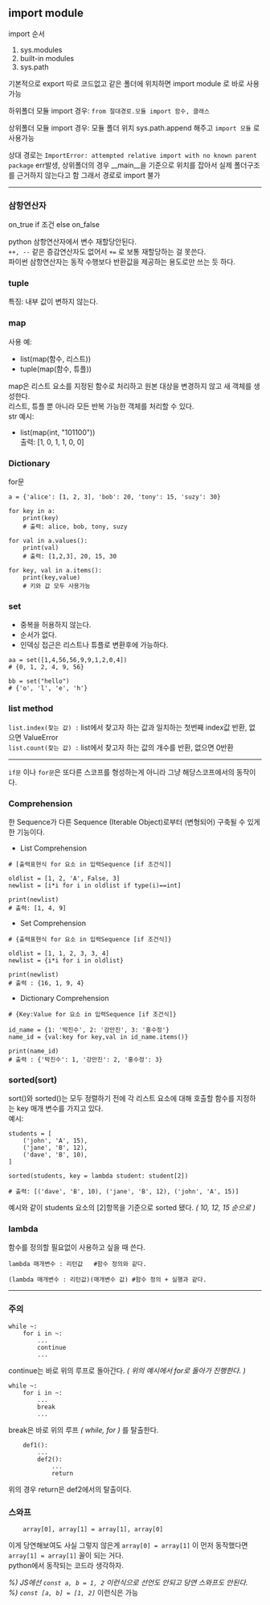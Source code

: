 ## import module  
import 순서  
1. sys.modules
2. built-in modules
3. sys.path  

기본적으로 export 따로 코드없고 같은 폴더에 위치하면 import module 로 바로 사용가능  

하위폴더 모듈 import 경우: `from 절대경로.모듈 import 함수, 클래스`  

상위폴더 모듈 import 경우: 모듈 폴더 위치 sys.path.append 해주고 `import 모듈` 로 사용가능  

상대 경로는 `ImportError: attempted relative import with no known parent package` err발생, 상위폴더의 경우 __main__을 기준으로 위치를 잡아서 실제 폴더구조를 근거하지 않는다고 함 그래서 경로로 import 불가  

---
### 삼항연산자
on_true if 조건 else on_false  

python 삼항연산자에서 변수 재할당안된다.  
`++, --` 같은 증감연산자도 없어서 `+=` 로 보통 재할당하는 걸 못쓴다.  
파이썬 삼항연산자는 동작 수행보다 반환값을 제공하는 용도로만 쓰는 듯 하다.  

### tuple 
특징: 내부 값이 변하지 않는다.  

### map  
사용 예:
+ list(map(함수, 리스트))
+ tuple(map(함수, 튜플))  

map은 리스트 요소를 지정된 함수로 처리하고 원본 대상을 변경하지 않고 새 객체를 생성한다.  
리스트, 튜플 뿐 아니라 모든 반복 가능한 객체를 처리할 수 있다.  
str 예시:  
+ list(map(int, "101100"))  
출력: [1, 0, 1, 1, 0, 0]

### Dictionary
for문
```
a = {'alice': [1, 2, 3], 'bob': 20, 'tony': 15, 'suzy': 30}

for key in a:
    print(key)
    # 출력: alice, bob, tony, suzy

for val in a.values():
    print(val)
    # 출력: [1,2,3], 20, 15, 30

for key, val in a.items():
    print(key,value)
    # 키와 값 모두 사용가능
```
### set 
+ 중복을 허용하지 않는다.
+ 순서가 없다.
+ 인덱싱 접근은 리스트나 튜플로 변환후에 가능하다.
```
aa = set([1,4,56,56,9,9,1,2,0,4])
# {0, 1, 2, 4, 9, 56}

bb = set("hello")
# {'o', 'l', 'e', 'h'}
```
### list method  
`list.index(찾는 값) :` list에서 찾고자 하는 값과 일치하는 첫번째 index값 반환, 없으면 ValueError  
`list.count(찾는 값) :` list에서 찾고자 하는 값의 개수를 반환, 없으면 0반환  

---
`if문` 이나 `for문`은 또다른 스코프를 형성하는게 아니라 그냥 해당스코프에서의 동작이다.  

### Comprehension  
한 Sequence가 다른 Sequence (Iterable Object)로부터 (변형되어) 구축될 수 있게한 기능이다.  
+ List Comprehension
```
# [출력표현식 for 요소 in 입력Sequence [if 조건식]]

oldlist = [1, 2, 'A', False, 3] 
newlist = [i*i for i in oldlist if type(i)==int]

print(newlist)
# 출력: [1, 4, 9]
```
+ Set Comprehension
```
# {출력표현식 for 요소 in 입력Sequence [if 조건식]}

oldlist = [1, 1, 2, 3, 3, 4]
newlist = {i*i for i in oldlist}
 
print(newlist)
# 출력 : {16, 1, 9, 4}
```
+ Dictionary Comprehension
```
# {Key:Value for 요소 in 입력Sequence [if 조건식]}

id_name = {1: '박진수', 2: '강만진', 3: '홍수정'}
name_id = {val:key for key,val in id_name.items()}

print(name_id)
# 출력 : {'박진수': 1, '강만진': 2, '홍수정': 3}
```  
### sorted(sort)  
sort()와 sorted()는 모두 정렬하기 전에 각 리스트 요소에 대해 호출할 함수를 지정하는 key 매개 변수를 가지고 있다.    
예시:
```
students = [
    ('john', 'A', 15),
    ('jane', 'B', 12),
    ('dave', 'B', 10),
]

sorted(students, key = lambda student: student[2])

# 출력: [('dave', 'B', 10), ('jane', 'B', 12), ('john', 'A', 15)]
```
예시와 같이 students 요소의 [2]항목을 기준으로 sorted 됐다. _( 10, 12, 15 순으로 )_

### lambda  
함수를 정의할 필요없이 사용하고 싶을 때 쓴다.  
```
lambda 매개변수 : 리턴값   #함수 정의와 같다.

(lambda 매개변수 : 리턴값)(매개변수 값) #함수 정의 + 실행과 같다. 
```

---
### 주의  
```
while ~:
    for i in ~:
        ...
        continue 
        ...
```
continue는 바로 위의 루프로 돌아간다. _( 위의 예시에서 for로 돌아가 진행한다. )_  
```
while ~:
    for i in ~:
        ...
        break
        ...
```
break은 바로 위의 루프 _( while, for )_ 를 탈출한다.
```
    def1():
        ...
        def2():
            ...
            return
```
위의 경우 return은 def2에서의 탈출이다.  

### 스와프  
```
    array[0], array[1] = array[1], array[0]
```
이게 당연해보여도 사실 그렇지 않은게 `array[0] = array[1]` 이 먼저 동작했다면 `array[1] = array[1]` 꼴이 되는 거다.  
python에서 동작되는 코드라 생각하자.  

_%) JS에선 `const a, b = 1, 2` 이런식으로 선언도 안되고 당연 스와프도 안된다._  
_%) `const [a, b] = [1, 2]`_ 이런식은 가능
